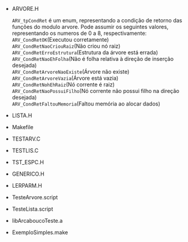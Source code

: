 * ARVORE.H 

  ```ARV_tpCondRet``` é um enum, representando a condição de retorno das funções do modulo arvore.
  Pode assumir os seguintes valores, representando os numeros de 0 a 8, respectivamente:  
    ```ARV_CondRetOK```(Executou corretamente)  
    ```ARV_CondRetNaoCriouRaiz```(Não criou nó raiz)    
    ```ARV_CondRetErroEstrutura```(Estrutura da árvore está errada)  
    ```ARV_CondRetNaoEhFolha```(Não é folha relativa à direção de inserção desejada)   
    ```ARV_CondRetArvoreNaoExiste```(Árvore não existe)  
    ```ARV_CondRetArvoreVazia```(Árvore está vazia)  
    ```ARV_CondRetNohEhRaiz```(Nó corrente é raiz)  
    ```ARV_CondRetNaoPossuiFilho```(Nó corrente não possui filho na direção desejada)  
    ```ARV_CondRetFaltouMemoria```(Faltou memória ao alocar dados)  

* LISTA.H 	

* Makefile 	
  
  

* TESTARV.C 	

* TESTLIS.C 	

* TST_ESPC.H 	

* GENERICO.H 	

* LERPARM.H 

* TesteArvore.script 	

* TesteLista.script 	

* libArcaboucoTeste.a 	

* ExemploSimples.make 	
